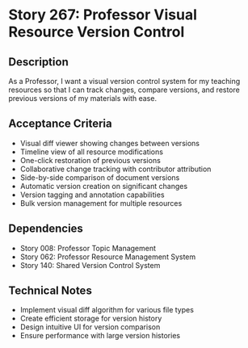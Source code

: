 # Story 267: Professor Visual Resource Version Control

## Description
As a Professor, I want a visual version control system for my teaching resources so that I can track changes, compare versions, and restore previous versions of my materials with ease.

## Acceptance Criteria
- Visual diff viewer showing changes between versions
- Timeline view of all resource modifications
- One-click restoration of previous versions
- Collaborative change tracking with contributor attribution
- Side-by-side comparison of document versions
- Automatic version creation on significant changes
- Version tagging and annotation capabilities
- Bulk version management for multiple resources

## Dependencies
- Story 008: Professor Topic Management
- Story 062: Professor Resource Management System
- Story 140: Shared Version Control System

## Technical Notes
- Implement visual diff algorithm for various file types
- Create efficient storage for version history
- Design intuitive UI for version comparison
- Ensure performance with large version histories